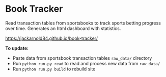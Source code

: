 # Book Tracker

Read transaction tables from sportsbooks to track sports betting progress
over time. Generates an html dashboard with statistics.

https://jackarnold84.github.io/book-tracker/


**To update:**  
- Paste data from sportsbook transaction tables `raw_data/` directory
- Run `python run.py read` to read and process new data from `raw_data/`
- Run `python run.py build` to rebuild site

